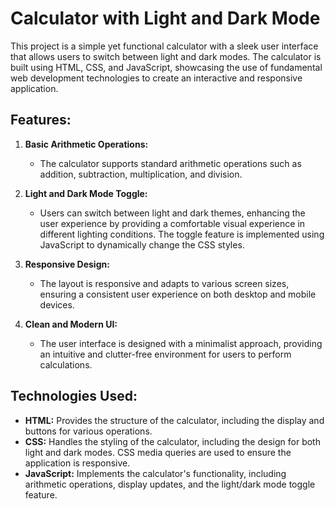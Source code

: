 # Calculator with Light and Dark Mode

This project is a simple yet functional calculator with a sleek user interface that allows users to switch between light and dark modes. The calculator is built using HTML, CSS, and JavaScript, showcasing the use of fundamental web development technologies to create an interactive and responsive application.

## Features:

1. **Basic Arithmetic Operations:**
   - The calculator supports standard arithmetic operations such as addition, subtraction, multiplication, and division.

2. **Light and Dark Mode Toggle:**
   - Users can switch between light and dark themes, enhancing the user experience by providing a comfortable visual experience in different lighting conditions. The toggle feature is implemented using JavaScript to dynamically change the CSS styles.

3. **Responsive Design:**
   - The layout is responsive and adapts to various screen sizes, ensuring a consistent user experience on both desktop and mobile devices.

4. **Clean and Modern UI:**
   - The user interface is designed with a minimalist approach, providing an intuitive and clutter-free environment for users to perform calculations.

## Technologies Used:

- **HTML:** Provides the structure of the calculator, including the display and buttons for various operations.
- **CSS:** Handles the styling of the calculator, including the design for both light and dark modes. CSS media queries are used to ensure the application is responsive.
- **JavaScript:** Implements the calculator's functionality, including arithmetic operations, display updates, and the light/dark mode toggle feature.

